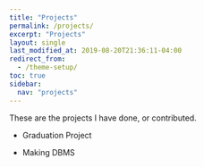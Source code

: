 ```yaml
---
title: "Projects"
permalink: /projects/
excerpt: "Projects"
layout: single
last_modified_at: 2019-08-20T21:36:11-04:00
redirect_from:
  - /theme-setup/
toc: true
sidebar:
  nav: "projects"
---
```

These are the projects I have done, or contributed.

 * Graduation Project

 * Making DBMS